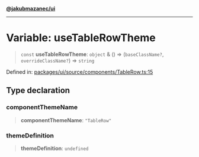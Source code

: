 [**@jakubmazanec/ui**](../README.md)

---

# Variable: useTableRowTheme

> `const` **useTableRowTheme**: `object` & () => (`baseClassName?`, `overrideClassName?`) =>
> `string`

Defined in:
[packages/ui/source/components/TableRow.ts:15](https://github.com/jakubmazanec/tools/blob/c36a857a499e2c0c4f38fc4405cb987b357adf10/packages/ui/source/components/TableRow.ts#L15)

## Type declaration

### componentThemeName

> **componentThemeName**: `"TableRow"`

### themeDefinition

> **themeDefinition**: `undefined`
